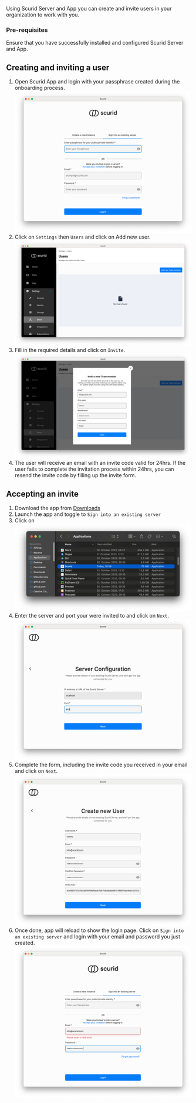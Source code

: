 Using Scurid Server and App you can create and invite users in your organization to work with you.

### Pre-requisites
Ensure that you have successfully installed and configured Scurid Server and App.

## Creating and inviting a user
1. Open Scurid App and login with your passphrase created during the onboarding process. ![onboarding process](img/v23-0-2/login.png)
2. Click on `Settings` then `Users` and click on Add new user. ![onboarding process](img/v23-0-2/invite-user.png)
3. Fill in the required details and click on `Invite`. ![onboarding process](img/v23-0-2/invite-form.png)
4. The user will receive an email with an invite code valid for 24hrs. If the user fails to complete the invitation process within 24hrs, you can resend the invite code by filling up the invite form.

## Accepting an invite
1. Download the app from [Downloads](https://scurid.com/downloads)
2. Launch the app and toggle to `Sign into an existing server`
3. Click on ![Accept your invitation](img/v23-0-2/scurid-launch.png)
4. Enter the server and port your were invited to and click on `Next`. ![Accept your invitation](img/v23-0-2/existing-server-info.png)
5. Complete the form, including the invite code you received in your email and click on `Next`. ![Accept your invitation](img/v23-0-2/accept-user-invite-form.png)
6. Once done, app will reload to show the login page. Click on `Sign into an existing server` and login with your email and password you just created. ![Accept your invitation](img/v23-0-2/invited-user-login.png)
